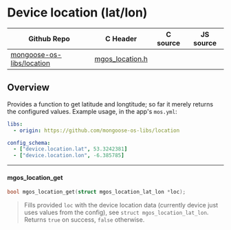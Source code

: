 # Device location (lat/lon)
| Github Repo | C Header | C source  | JS source |
| ----------- | -------- | --------  | ----------------- |
| [mongoose-os-libs/location](https://github.com/mongoose-os-libs/location) | [mgos_location.h](https://github.com/mongoose-os-libs/location/tree/master/include/mgos_location.h) | &nbsp;  | &nbsp;         |



## Overview

Provides a function to get latitude and longtitude; so far it merely
returns the configured values. Example usage, in the app's `mos.yml`:

```yaml
libs:
  - origin: https://github.com/mongoose-os-libs/location

config_schema:
  - ["device.location.lat", 53.3242381]
  - ["device.location.lon", -6.385785]
```


 ----- 
#### mgos_location_get

```c
bool mgos_location_get(struct mgos_location_lat_lon *loc);
```
> 
> Fills provided `loc` with the device location data (currently device just
> uses values from the config), see `struct mgos_location_lat_lon`. Returns
> `true` on success, `false` otherwise.
>  

